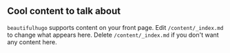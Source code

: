 ## Cool content to talk about
`beautifulhugo` supports content on your front page. Edit `/content/_index.md` to change what appears here. Delete `/content/_index.md` if you don't want any content here.